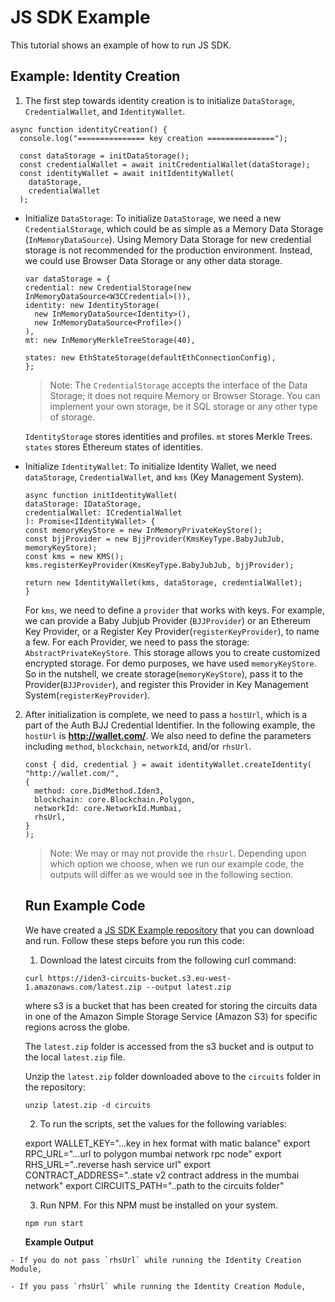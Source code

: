 # JS SDK Example

This tutorial shows an example of how to run JS SDK.  


## Example: Identity Creation 

1. The first step towards identity creation is to initialize `DataStorage`, `CredentialWallet`, and `IdentityWallet`.

```
async function identityCreation() {
  console.log("=============== key creation ===============");

  const dataStorage = initDataStorage();
  const credentialWallet = await initCredentialWallet(dataStorage);
  const identityWallet = await initIdentityWallet(
    dataStorage,
    credentialWallet
  );
```

- Initialize `DataStorage`: To initialize `DataStorage`, we need a new `CredentialStorage`, which could be as simple as a Memory Data Storage (`InMemoryDataSource`). Using Memory Data Storage for new credential storage is not recommended for the production environment. Instead, we could use Browser Data Storage or any other data storage. 


    ```
    var dataStorage = {
    credential: new CredentialStorage(new InMemoryDataSource<W3CCredential>()),
    identity: new IdentityStorage(
      new InMemoryDataSource<Identity>(),
      new InMemoryDataSource<Profile>()
    ),
    mt: new InMemoryMerkleTreeStorage(40),

    states: new EthStateStorage(defaultEthConnectionConfig),
    };
    ```

    > Note: The `CredentialStorage` accepts the interface of the Data Storage; it does not require Memory or Browser Storage. You can implement your own storage, be it  SQL storage or any other type of storage. 

    `IdentityStorage` stores identities and profiles. 
    `mt` stores Merkle Trees. 
    `states` stores Ethereum states of identities. 

- Initialize `IdentityWallet`: To initialize Identity Wallet, we need `dataStorage`, `CredentialWallet`, and `kms` (Key Management System).

    ```
    async function initIdentityWallet(
    dataStorage: IDataStorage,
    credentialWallet: ICredentialWallet
    ): Promise<IIdentityWallet> {
    const memoryKeyStore = new InMemoryPrivateKeyStore();
    const bjjProvider = new BjjProvider(KmsKeyType.BabyJubJub, memoryKeyStore);
    const kms = new KMS();
    kms.registerKeyProvider(KmsKeyType.BabyJubJub, bjjProvider);

    return new IdentityWallet(kms, dataStorage, credentialWallet);
    }
    ```
    For `kms`, we need to define a `provider` that works with keys. For example, we can provide a Baby Jubjub Provider (`BJJProvider`) or an Ethereum Key Provider, or a Register Key Provider(`registerKeyProvider`), to name a few. For each Provider, we need to pass the storage: `AbstractPrivateKeyStore`. This storage allows you to create customized encrypted storage. For demo purposes, we have used `memoryKeyStore`. So in the nutshell, we create storage(`memoryKeyStore`), pass it to the Provider(`BJJProvider`), and register this Provider in Key Management System(`registerKeyProvider`).

2. After initialization is complete, we need to pass a `hostUrl`, which is a part of the Auth BJJ Credential Identifier. In the following example, the `hostUrl` is **http://wallet.com/**. We also need to define the parameters including `method`,   `blockchain`, `networkId`, and/or `rhsUrl`. 

    ```
    const { did, credential } = await identityWallet.createIdentity(
    "http://wallet.com/", 
    {
      method: core.DidMethod.Iden3,
      blockchain: core.Blockchain.Polygon,
      networkId: core.NetworkId.Mumbai,
      rhsUrl,
    }
    );
    ```
    > Note: We may or may not provide the `rhsUrl`. Depending upon which option we choose, when we run our example code, the outputs will differ as we would see in the following section. 

    ## Run Example Code

    We have created a [JS SDK Example repository](https://github.com/iden3/polygonid-js-sdk-examples/blob/main/index.ts) that you can download and run. Follow these steps  before you run this code:

    1. Download the latest circuits  from the following curl command:

    ```
    curl https://iden3-circuits-bucket.s3.eu-west-1.amazonaws.com/latest.zip --output latest.zip
    ```
    where s3 is a bucket that has been created for storing the circuits data in one of the Amazon Simple Storage Service (Amazon S3) for specific regions across the globe. 

    The `latest.zip` folder is accessed from the s3 bucket and is output to the local `latest.zip` file.  

    Unzip the `latest.zip` folder downloaded above to the `circuits` folder in the repository:

    ```
    unzip latest.zip -d circuits
    ```
    
    2.  To run the scripts, set the values for the following variables:

    export WALLET_KEY="...key in hex format with matic balance"
    export RPC_URL="...url to polygon mumbai network rpc node"
    export RHS_URL="..reverse hash service url"
    export CONTRACT_ADDRESS="..state v2 contract address in the mumbai network"
    export CIRCUITS_PATH="..path to the circuits folder"

    3. Run NPM. For this NPM must be installed on your system. 

    ```
    npm run start
    ```

   **Example Output**

  <!-- Paste the output here -->

    - If you do not pass `rhsUrl` while running the Identity Creation Module,

<!-- Paste the output here -->

    - If you pass `rhsUrl` while running the Identity Creation Module, 

<!-- Paste the output here -->


